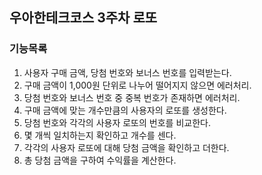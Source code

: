 ## 우아한테크코스 3주차 로또

### 기능목록
1. 사용자 구매 금액, 당첨 번호와 보너스 번호를 입력받는다.
2. 구매 금액이 1,000원 단위로 나누어 떨어지지 않으면 에러처리.
3. 당첨 번호와 보너스 번호 중 중복 번호가 존재하면 에러처리.
4. 구매 금액에 맞는 개수만큼의 사용자의 로또를 생성한다.
5. 당첨 번호와 각각의 사용자 로또의 번호를 비교한다.
6. 몇 개씩 일치하는지 확인하고 개수를 센다.
7. 각각의 사용자 로또에 대해 당첨 금액을 확인하고 더한다.
8. 총 당첨 금액을 구하여 수익률을 계산한다.